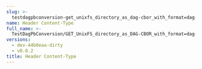 ```yaml
---
slug: >-
  testdagpbconversion-get_unixfs_directory_as_dag-cbor_with_format=dag-cbor_converts_to_the_expected_content-type-header_content-type
name: Header Content-Type
full_name: >-
  TestDagPbConversion/GET_UnixFS_directory_as_DAG-CBOR_with_format=dag-cbor_converts_to_the_expected_Content-Type/Header_Content-Type
versions:
  - dev-44b0eaa-dirty
  - v0.0.2
title: Header Content-Type
---
```


